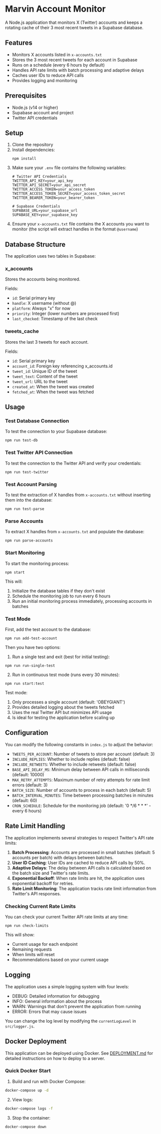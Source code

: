 # Marvin Account Monitor

A Node.js application that monitors X (Twitter) accounts and keeps a rotating cache of their 3 most recent tweets in a Supabase database.

## Features

- Monitors X accounts listed in `x-accounts.txt`
- Stores the 3 most recent tweets for each account in Supabase
- Runs on a schedule (every 6 hours by default)
- Handles API rate limits with batch processing and adaptive delays
- Caches user IDs to reduce API calls
- Provides logging and monitoring

## Prerequisites

- Node.js (v14 or higher)
- Supabase account and project
- Twitter API credentials

## Setup

1. Clone the repository
2. Install dependencies:
   ```
   npm install
   ```
3. Make sure your `.env` file contains the following variables:
   ```
   # Twitter API Credentials
   TWITTER_API_KEY=your_api_key
   TWITTER_API_SECRET=your_api_secret
   TWITTER_ACCESS_TOKEN=your_access_token
   TWITTER_ACCESS_TOKEN_SECRET=your_access_token_secret
   TWITTER_BEARER_TOKEN=your_bearer_token

   # Supabase Credentials
   SUPABASE_URL=your_supabase_url
   SUPABASE_KEY=your_supabase_key
   ```
4. Ensure your `x-accounts.txt` file contains the X accounts you want to monitor (the script will extract handles in the format `@username`)

## Database Structure

The application uses two tables in Supabase:

### x_accounts

Stores the accounts being monitored.

Fields:
- `id`: Serial primary key
- `handle`: X username (without @)
- `platform`: Always "x" for now
- `priority`: Integer (lower numbers are processed first)
- `last_checked`: Timestamp of the last check

### tweets_cache

Stores the last 3 tweets for each account.

Fields:
- `id`: Serial primary key
- `account_id`: Foreign key referencing x_accounts.id
- `tweet_id`: Unique ID of the tweet
- `tweet_text`: Content of the tweet
- `tweet_url`: URL to the tweet
- `created_at`: When the tweet was created
- `fetched_at`: When the tweet was fetched

## Usage

### Test Database Connection

To test the connection to your Supabase database:

```
npm run test-db
```

### Test Twitter API Connection

To test the connection to the Twitter API and verify your credentials:

```
npm run test-twitter
```

### Test Account Parsing

To test the extraction of X handles from `x-accounts.txt` without inserting them into the database:

```
npm run test-parse
```

### Parse Accounts

To extract X handles from `x-accounts.txt` and populate the database:

```
npm run parse-accounts
```

### Start Monitoring

To start the monitoring process:

```
npm start
```

This will:
1. Initialize the database tables if they don't exist
2. Schedule the monitoring job to run every 6 hours
3. Run an initial monitoring process immediately, processing accounts in batches

### Test Mode

First, add the test account to the database:

```
npm run add-test-account
```

Then you have two options:

1. Run a single test and exit (best for initial testing):

```
npm run run-single-test
```

2. Run in continuous test mode (runs every 30 minutes):

```
npm run start:test
```

Test mode:
1. Only processes a single account (default: 'OBEYGIANT')
2. Provides detailed logging about the tweets fetched
3. Uses the real Twitter API but minimizes API usage
4. Is ideal for testing the application before scaling up

## Configuration

You can modify the following constants in `index.js` to adjust the behavior:

- `TWEETS_PER_ACCOUNT`: Number of tweets to store per account (default: 3)
- `INCLUDE_REPLIES`: Whether to include replies (default: false)
- `INCLUDE_RETWEETS`: Whether to include retweets (default: false)
- `BASE_API_DELAY_MS`: Minimum delay between API calls in milliseconds (default: 10000)
- `MAX_RETRY_ATTEMPTS`: Maximum number of retry attempts for rate limit errors (default: 3)
- `BATCH_SIZE`: Number of accounts to process in each batch (default: 5)
- `BATCH_INTERVAL_MINUTES`: Time between processing batches in minutes (default: 60)
- `CRON_SCHEDULE`: Schedule for the monitoring job (default: '0 */6 * * *' - every 6 hours)

## Rate Limit Handling

The application implements several strategies to respect Twitter's API rate limits:

1. **Batch Processing**: Accounts are processed in small batches (default: 5 accounts per batch) with delays between batches.
2. **User ID Caching**: User IDs are cached to reduce API calls by 50%.
3. **Adaptive Delays**: The delay between API calls is calculated based on the batch size and Twitter's rate limits.
4. **Exponential Backoff**: When rate limits are hit, the application uses exponential backoff for retries.
5. **Rate Limit Monitoring**: The application tracks rate limit information from Twitter's API responses.

### Checking Current Rate Limits

You can check your current Twitter API rate limits at any time:

```
npm run check-limits
```

This will show:
- Current usage for each endpoint
- Remaining requests
- When limits will reset
- Recommendations based on your current usage

## Logging

The application uses a simple logging system with four levels:

- DEBUG: Detailed information for debugging
- INFO: General information about the process
- WARN: Warnings that don't prevent the application from running
- ERROR: Errors that may cause issues

You can change the log level by modifying the `currentLogLevel` in `src/logger.js`.

## Docker Deployment

This application can be deployed using Docker. See [DEPLOYMENT.md](DEPLOYMENT.md) for detailed instructions on how to deploy to a server.

### Quick Docker Start

1. Build and run with Docker Compose:

```bash
docker-compose up -d
```

2. View logs:

```bash
docker-compose logs -f
```

3. Stop the container:

```bash
docker-compose down
```
